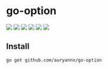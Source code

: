 
# go-option

[![][ci-badge]][ci-link]
[![][codecov-badge]][codecov-link]
[![][go-report-badge]][go-report-link]
[![][github-release-badge]][github-release-link]
[![][go-version-badge]][go-version-link]
[![][go-reference-badge]][go-reference-link]


## Install

```shell
go get github.com/auryannn/go-option
```

[ci-link]: https://github.com/auryannn/go-option/actions/workflows/ci.yml
[ci-badge]: https://img.shields.io/github/actions/workflow/status/auryannn/go-option/ci.yml?&label=CI

[github-release-link]: https://github.com/auryannn/go-option/releases
[github-release-badge]: https://img.shields.io/github/v/release/auryannn/go-option

[codecov-link]: https://codecov.io/gh/auryannn/go-option
[codecov-badge]: https://img.shields.io/codecov/c/github/auryannn/go-option

[go-version-link]: go.mod
[go-version-badge]: https://img.shields.io/github/go-mod/go-version/auryannn/go-option?label=go

[go-report-link]: https://goreportcard.com/report/github.com/auryannn/go-option
[go-report-badge]: https://goreportcard.com/badge/github.com/auryannn/go-option

[go-reference-link]: https://pkg.go.dev/mod/github.com/auryannn/go-option
[go-reference-badge]: https://pkg.go.dev/badge/mod/github.com/auryannn/go-option
